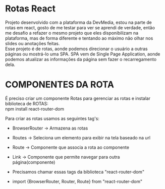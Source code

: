 # Rotas React
Projeto desenvolvido com a plataforma da DevMedia, estou na parte de rotas em react, gosto de me testar para ver se aprendi de verdade, então me desafio a refazer o mesmo projeto que eles disponibilizam na plataforma, mas de forma diferente e tentando ao máximo não olhar nos slides ou anotações feitas.<br/>
Esse projeto é de rotas, aonde podemos direcionar o usuário a outras páginas ou mostrá-lo uma SPA. SPA vem de Single Page Application, aonde podemos atualizar as informações da página sem fazer o recarregamento dela.<br/>

# COMPONENTES DA ROTA

É preciso criar um componente Rotas para gerenciar as rotas e instalar biblioteca de ROTAS:<br/> npm install react-router-dom

Para criar as rotas usamos as seguintes tag's:

- BrowserRouter -> Armazena as rotas
- Routes -> Seleciona um elemento para exibir na tela baseado na url
- Route -> Componente que associa a rota ao componente
- Link -> Componente que permite navegar para outra página(componente)

- Precisamos chamar essas tags da biblioteca "react-router-dom"
- import {BrowserRouter, Router, Route} from "react-router-dom"
